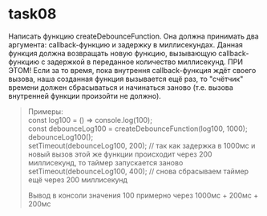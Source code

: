 # task08

Написать функцию createDebounceFunction. Она должна принимать два аргумента: callback-функцию и задержку в миллисекундах. Данная функция должна возвращать новую функцию, вызывающую callback-функцию с задержкой в переданное количество миллисекунд. ПРИ ЭТОМ! Если за то время, пока внутрення callback-функция ждёт своего вызова, наша созданная функция вызывается ещё раз, то "счётчик" времени должен сбрасываться и начинаться заново (т.е. вызова внутренней функции произойти не должно).
> Примеры:  
> const log100 = () => console.log(100);  
> const debounceLog100 = createDebounceFunction(log100, 1000);  
> debounceLog100();  
> setTimeout(debounceLog100, 200); // так как задержка в 1000мс и новый вызов этой же функции происходит через 200 миллисекунд, то таймер запускается заново  
> setTimeout(debounceLog100, 400); // снова сбрасываем таймер ещё через 200 миллисекунд  
>  
> Вывод в консоли значения 100 примерно через 1000мс + 200мс + 200мс  

